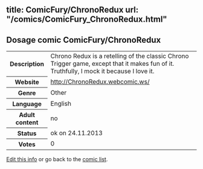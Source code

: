 title: ComicFury/ChronoRedux
url: "/comics/ComicFury_ChronoRedux.html"
---
Dosage comic ComicFury/ChronoRedux
-----------------------------------------

<p id="msg"></p>
<script type="text/javascript">
if (window.location.search === '?edit_info_mail=sent_ok') {
  var elem = document.getElementById("msg");
  elem.innerHTML = 'Edited information sucessfully sent for review, which is usually done daily. Thanks!';
  elem.className = 'ok';
}
</script>
<table class="comicinfo">
<tr>
<th>Description</th><td>Chrono Redux is a retelling of the classic Chrono Trigger game, except that it makes fun of it. Truthfully, I mock it because I love it.</td>
</tr>
<tr>
<th>Website</th><td><a href="http://ChronoRedux.webcomic.ws/">http://ChronoRedux.webcomic.ws/</a></td>
</tr>
<tr>
<th>Genre</th><td>Other</td>
</tr>
<tr>
<th>Language</th><td>English</td>
</tr>
<tr>
<th>Adult content</th><td>no</td>
</tr>
<tr>
<th>Status</th><td>ok on 24.11.2013</td>
</tr>
<tr>
<th>Votes</th><td>0</td>
</tr>
</table>

[Edit this info](ComicFury_ChronoRedux_edit.html) or go back to the [comic list](../comic-index.html).
